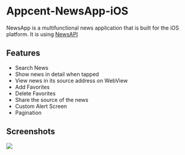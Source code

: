 # Appcent-NewsApp-iOS
 
 NewsApp is a multifunctional news application that is built for the iOS platform.
 It is using [NewsAPI](https://newsapi.org/)
 
 ## Features
 
 * Search News
 * Show news in detail when tapped
 * View news in its source address on WebView
 * Add Favorites
 * Delete Favorites
 * Share the source of the news
 * Custom Alert Screen
 * Pagination

## Screenshots

![](main-screen.png)
